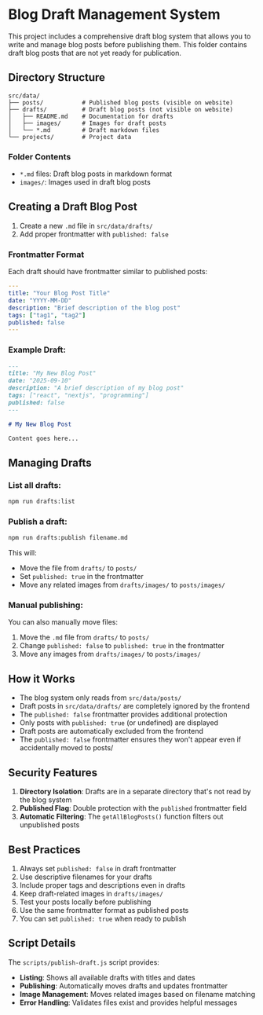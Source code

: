 # Blog Draft Management System

This project includes a comprehensive draft blog system that allows you to write and manage blog posts before publishing them. This folder contains draft blog posts that are not yet ready for publication.

## Directory Structure

```
src/data/
├── posts/           # Published blog posts (visible on website)
├── drafts/          # Draft blog posts (not visible on website)
│   ├── README.md    # Documentation for drafts
│   ├── images/      # Images for draft posts
│   └── *.md         # Draft markdown files
└── projects/        # Project data
```

### Folder Contents
- `*.md` files: Draft blog posts in markdown format
- `images/`: Images used in draft blog posts

## Creating a Draft Blog Post

1. Create a new `.md` file in `src/data/drafts/`
2. Add proper frontmatter with `published: false`

### Frontmatter Format
Each draft should have frontmatter similar to published posts:

```yaml
---
title: "Your Blog Post Title"
date: "YYYY-MM-DD"
description: "Brief description of the blog post"
tags: ["tag1", "tag2"]
published: false  
---
```

### Example Draft:

```markdown
---
title: "My New Blog Post"
date: "2025-09-10"
description: "A brief description of my blog post"
tags: ["react", "nextjs", "programming"]
published: false
---

# My New Blog Post

Content goes here...
```

## Managing Drafts

### List all drafts:
```bash
npm run drafts:list
```

### Publish a draft:
```bash
npm run drafts:publish filename.md
```

This will:
- Move the file from `drafts/` to `posts/`
- Set `published: true` in the frontmatter
- Move any related images from `drafts/images/` to `posts/images/`

### Manual publishing:
You can also manually move files:
1. Move the `.md` file from `drafts/` to `posts/`
2. Change `published: false` to `published: true` in the frontmatter
3. Move any images from `drafts/images/` to `posts/images/`

## How it Works

- The blog system only reads from `src/data/posts/`
- Draft posts in `src/data/drafts/` are completely ignored by the frontend
- The `published: false` frontmatter provides additional protection
- Only posts with `published: true` (or undefined) are displayed
- Draft posts are automatically excluded from the frontend
- The `published: false` frontmatter ensures they won't appear even if accidentally moved to posts/

## Security Features

1. **Directory Isolation**: Drafts are in a separate directory that's not read by the blog system
2. **Published Flag**: Double protection with the `published` frontmatter field
3. **Automatic Filtering**: The `getAllBlogPosts()` function filters out unpublished posts

## Best Practices

1. Always set `published: false` in draft frontmatter
2. Use descriptive filenames for your drafts
3. Include proper tags and descriptions even in drafts
4. Keep draft-related images in `drafts/images/`
5. Test your posts locally before publishing
6. Use the same frontmatter format as published posts
7. You can set `published: true` when ready to publish

## Script Details

The `scripts/publish-draft.js` script provides:
- **Listing**: Shows all available drafts with titles and dates
- **Publishing**: Automatically moves drafts and updates frontmatter
- **Image Management**: Moves related images based on filename matching
- **Error Handling**: Validates files exist and provides helpful messages
